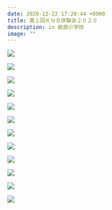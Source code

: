 ```yaml
---
date: 2020-12-22 17:20:44 +0900
title: 第１回ＫＮＢ体験会２０２０
description: in 畝部小学校
image: ""
---
```

![](/images/体験会1-1.jpg)

![](/images/体験会1-2.jpg)

![](/images/体験会1-3.jpg)

![](/images/体験会1-4.jpg)

![](/images/体験会1-5.jpg)

![](/images/体験会1-6.jpg)

![](/images/体験会1-7.jpg)

![](/images/体験会1-8.jpg)

![](/images/体験会1-9.jpg)

![](/images/体験会1-10.jpg)

![](/images/体験会1-11.jpg)

![](/images/体験会1-12.jpg)